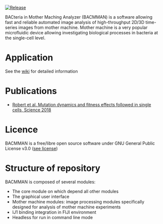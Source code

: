 
[![Release](https://jitpack.io/v/jeanollion/bacmman.svg)](https://jitpack.io/jeanollion/bacmman)

BACteria in Mother Maching Analyzer (BACMMAN) is a software allowing fast and reliable automated image analysis of high-throughput 2D/3D time-series images from mother machine. Mother machine is a very popular microfluidic device allowing investigating biological processes in bacteria at the single-cell level.

# Application
See the [wiki](https://github.com/jeanollion/bacmman/wiki) for detailed information

# Publications
- [Robert et al. Mutation dynamics and fitness effects followed in single cells, Science 2018](http://science.sciencemag.org/content/359/6381/1283)

# Licence

BACMMAN is a free/libre open source software under GNU General Public License v3.0 ([see license](https://github.com/jeanollion/bacmman/blob/master/LICENSE.txt)) 

# Structure of repository
BACMMAN is composed of several modules:
- The core module on which depend all other modules
- The graphical user interface
- Mother machine modules: image processing modules specifically designed for analysis of mother machine experiments
- IJ1 binding integration in FIJI environment
- Headless for run in command line mode 
